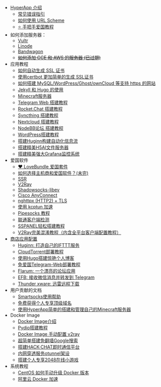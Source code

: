 * [HyperApp 介绍](README.md)
    * [常见错误指引](faq.md)
    * [如何使用 URL Scheme](workflow.md)
    * [⭐️ 手把手爱国教程](proxy/get-started.md)
* 如何添加服务器：
    * [Vultr](vendors.md#vultr)
    * [Linode](vendors.md#linode)
    * [Bandwagon](vendors.md#bandwagon搬瓦工)
    * [~~如何添加 GCE 和 AWS 的服务器 (已过期)~~](Add-Sever-Cloud.md)
* 应用教程
    * [如何自动生成 SSL 证书](SSL.md)
    * [使用certbot 更加简单的生成 SSL证书](developer/certbot.md)
    * [如何搭建 MySQL/WordPress/Ghost/ownCloud 等支持 https 的网站](Get-Started.md)
    * [Jekyll 和 Hugo 的使用](static-site.md)
    * [Minecraft服务器](RD_MinecraftServerBuilding.md)
    * [Telegram Web 搭建教程](telegram-web.md)
    * [Rocket.Chat 搭建教程](rocket-chat.md)
    * [Syncthing 搭建教程](syncthing.md)
    * [Nextcloud 搭建教程](nextcloud.md)
    * [NodeBB论坛 搭建教程](nodebb.md)
    * [WordPress搭建教程](wordpress.md)
    * [搭建Huginn构建自动化信息流](huginn.md)
    * [搭建精美H5AI文件服务器](h5ai.md)
    * [搭建精美强大Grafana监控系统](monitor.md)
* 爱国软件
    * [❤️ LoveBundle 爱国套件](proxy/love-bundle.md)
    * [如何选择主机商和爱国软件？(未完)](GFW.md)
    * [SSR](SSR.md)
    * [V2Ray](V2Ray.md)
    * [Shadowsocks-libev](ss-libev.md)
    * [Cisco AnyConnect](ocserv.md)
    * [nghttpx (HTTP2) + TLS](nghttpx.md)
    * [使用 kcptun 加速](kcptun.md)
    * [Pipesocks 教程](Pipesocks.md)
    * [联通客户端检测](proxy/unicom.md)
    * [SSPANEL轻松搭建教程](panel.md)
    * [V2Ray完美混淆教程（内含全平台客户端配置教程）](V2ray+Websocket.md)
* [商店应用配置](Apps.md)
    - [Huginn: 打造自己的IFTTT服务](Apps.md#huginn)
    - [CloudTorrent部署教程](Bt.md)
    - [使用Hugo搭建惊艳个人博客](Hugo.md)
    - [免爱国Telegram-Web部署教程](telegram.md)
    - [Flarum: 一个漂亮的论坛应用](Apps.md#flarum)
    - [EFB: 接收微信消息并转发到 Telegram](Apps.md#efb)    
    - [Thunder xware: 迅雷远程下载](Apps.md#thunder-xware)
* 用户贡献的文档
   - [Smartsocks使用帮助](Smartsocks-help.md)
   - [免费获得个人专享顶级域名](Get-Domain.md)
   - [使用HyperApp简单的搭建和管理自己的Minecraft服务器](RD_MinecraftServerBuilding.md)
* Docker Image
   * [Docker Image介绍](advanced/docker-image-introduction.md)
   * [Pydio搭建教程](pydio.md)
   * [Docker Image 手动配置 v2ray](advanced/docker-image-v2ray.md)
   * [超简单搭建免翻墙Google搜索](google.md)
   * [搭建HACK·CHAT即时通信平台](chat.md)
   * [内网穿透服务otunnel架设](otunnel.md)
   * [搭建个人专享2048在线小游戏](2048.md)
* 系统教程
   * [CentOS 如何手动升级 Docker 版本](centos-upgrade-docker.md)
   * [阿里云 Docker 加速](Aliyun-docker.md)

